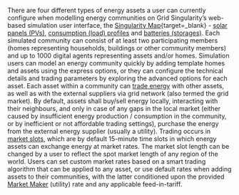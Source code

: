 There are four different types of energy assets a user can currently configure when modelling energy communities on Grid Singularity’s web-based simulation user interface, the [Singularity Map](https://gridsingularity.com/singularity-map){target=_blank} - [solar panels (PVs)](solar-panels.md), [consumption (load) profiles](consumption.md) and [batteries (storages)](battery.md). Each simulated community can consist of at least two participating members (homes representing households, buildings or other community members) and up to 1000 digital agents representing assets and/or homes. Simulation users can model an energy community quickly by adding template homes and assets using the express options, or they can configure the technical details and trading parameters by exploring the advanced options for each asset. Each asset within a community can  [trade energy](trading-agents-and-strategies) with other assets, as well as  with the external suppliers via grid network (also termed the grid market). By default, assets shall buy/sell energy locally, interacting with their neighbours, and only in case of any gaps in the local market (either caused by insufficient energy production / consumption in the community, or by inefficient or not affordable trading settings), purchase the energy from the external energy supplier (usually a utility). Trading occurs in [market slots](market-types.md#market-slots), which are by default 15-minute time slots in which energy assets can exchange energy at market rates. The market slot length can be changed by a user to reflect the spot market length of any region of the world. Users can set custom market rates based on a smart trading algorithm that can be applied to any asset, or use default rates when adding assets to their communities, with the latter conditioned upon the provided [Market Maker](model-market-maker.md) (utility) rate and any applicable feed-in-tariff.
